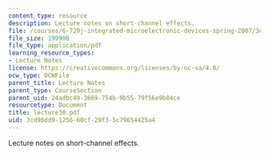 ```yaml
---
content_type: resource
description: Lecture notes on short-channel effects.
file: /courses/6-720j-integrated-microelectronic-devices-spring-2007/3cd96dd9125660cf29f35c79654425a4_lecture30.pdf
file_size: 199908
file_type: application/pdf
learning_resource_types:
- Lecture Notes
license: https://creativecommons.org/licenses/by-nc-sa/4.0/
ocw_type: OCWFile
parent_title: Lecture Notes
parent_type: CourseSection
parent_uid: 24adbc49-3669-754b-9b55-79f56e9b84ce
resourcetype: Document
title: lecture30.pdf
uid: 3cd96dd9-1256-60cf-29f3-5c79654425a4
---
```

Lecture notes on short-channel effects.
